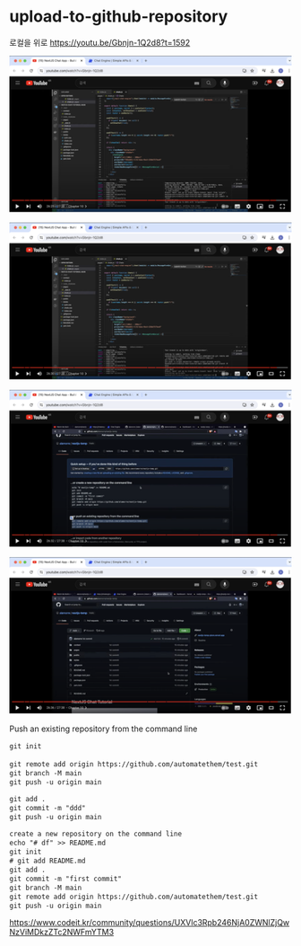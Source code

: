 # upload-to-github-repository

로컬을 위로
https://youtu.be/Gbnjn-1Q2d8?t=1592

![](attach_files/1.png?raw=true)

![](attach_files/2.png?raw=true)

![](attach_files/3.png?raw=true)

![](attach_files/4.png?raw=true)

Push an existing repository from the command line
```
git init

git remote add origin https://github.com/automatethem/test.git
git branch -M main
git push -u origin main
```

```
git add .
git commit -m "ddd"
git push -u origin main
```

```
create a new repository on the command line
echo "# df" >> README.md
git init
# git add README.md
git add .
git commit -m "first commit"
git branch -M main
git remote add origin https://github.com/automatethem/test.git
git push -u origin main
```


https://www.codeit.kr/community/questions/UXVlc3Rpb246NjA0ZWNlZjQwNzViMDkzZTc2NWFmYTM3
